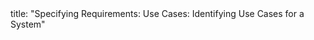 <frontmatter>
title: "Specifying Requirements: Use Cases: Identifying Use Cases for a System"
</frontmatter>

<include src="navbar.md" boilerplate />

<include src="unit-inPage-asFlat.md" boilerplate />